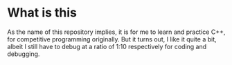 # What is this
As the name of this repository implies, it is for me to learn and practice C++, for competitive programming originally.
But it turns out, I like it quite a bit, albeit I still have to debug at a ratio of 1:10 respectively for coding and debugging.

